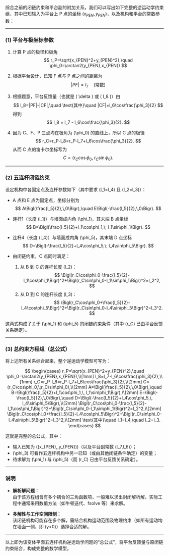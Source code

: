 综合之前的闭链约束和平台副的附加关系，我们可以写出如下完整的逆运动学约束组，其中已知输入为平台上 P 点的坐标 $(x_{PEN},\,y_{PEN})$，以及机构和平台的常数参数：

---

### **(1) 平台与极坐标参数**

1. 计算 P 点的极径和极角  
$$
   r_P=\sqrt{x_{PEN}^2+y_{PEN}^2},\quad \phi_0=\arctan2(y_{PEN},x_{PEN})
$$

2. 根据平台设计，已知 F 点与 P 点之间的距离为  
$$
   |PF|=l_7 \quad (\text{常数})
$$
   
3. 根据题意，平台反馈量（也就是 \( \delta \) 或 \( l_8 \)）由  
$$
   l_8=|PF|-|CF|,\quad \text{其中}\quad |CF|=l_6\cos\frac{\phi_3}{2}
$$
   得到  
$$
   l_8 = l_7 - l_6\cos\frac{\phi_3}{2}.
$$

4. 因为 C、F、P 三点均在极角为 \(\phi_0\) 的直线上，所以 C 点的极径  
$$
   r_C=r_P-l_8=r_P-l_7+l_6\cos\frac{\phi_3}{2}.
$$
   从而 C 点的笛卡尔坐标写为  
$$
   C=(r_C\cos\phi_0,\;r_C\sin\phi_0).
$$

---

### **(2) 五连杆闭链约束**

设定机构中各固定点及连杆参数如下（其中要求 \(l_1=l_4\) 且 \(l_2=l_3\)）：

- A 点和 E 点为固定点，坐标分别为  
$$
  A\Bigl(\frac{l_5}{2},\,0\Bigr),\quad E\Bigl(-\frac{l_5}{2},\,0\Bigr).
$$

- 连杆1（长度 \(l_1\)）与墙面成内角 \(\phi_1\)，其末端 B 点坐标  
$$
  B=\Bigl(\frac{l_5}{2}+l_1\cos\phi_1,\; l_1\sin\phi_1\Bigr).
$$

- 连杆4（长度 \(l_4\)）与墙面成内角 \(\phi_5\)，其末端 D 点坐标  
$$
  D=\Bigl(-\frac{l_5}{2}+l_4\cos\phi_5,\; l_4\sin\phi_5\Bigr).
$$

- 由闭链约束，C 点同时满足：
  1. 从 B 到 C 的连杆长度 \(l_2\)：
  $$
     \Bigl(r_C\cos\phi_0-\frac{l_5}{2}-l_1\cos\phi_1\Bigr)^2+\Bigl(r_C\sin\phi_0-l_1\sin\phi_1\Bigr)^2=l_2^2,
  $$
  2. 从 D 到 C 的连杆长度 \(l_3\)：
  $$
     \Bigl(r_C\cos\phi_0+\frac{l_5}{2}-l_4\cos\phi_5\Bigr)^2+\Bigl(r_C\sin\phi_0-l_4\sin\phi_5\Bigr)^2=l_3^2.
  $$

这两式构成了关于 \(\phi_1\) 和 \(\phi_5\) 的闭链约束条件（其中 \(r_C\) 已由平台反馈关系确定）。

---

### **(3) 总约束方程组（总公式）**

将上述所有关系综合起来，整个逆运动学模型可写为：

$$
\begin{cases}
r_P=\sqrt{x_{PEN}^2+y_{PEN}^2},\quad \phi_0=\arctan2(y_{PEN},x_{PEN}),\\[1mm]
l_8=l_7-l_6\cos\frac{\phi_3}{2},\\[1mm]
r_C=r_P-l_8=r_P-l_7+l_6\cos\frac{\phi_3}{2},\\[2mm]
C=(r_C\cos\phi_0,\;r_C\sin\phi_0),\\[2mm]
A=\Bigl(\frac{l_5}{2},\,0\Bigr),\quad B=\Bigl(\frac{l_5}{2}+l_1\cos\phi_1,\, l_1\sin\phi_1\Bigr),\\[2mm]
E=\Bigl(-\frac{l_5}{2},\,0\Bigr),\quad D=\Bigl(-\frac{l_5}{2}+l_4\cos\phi_5,\, l_4\sin\phi_5\Bigr),\\[2mm]
\Bigl(r_C\cos\phi_0-\frac{l_5}{2}-l_1\cos\phi_1\Bigr)^2+\Bigl(r_C\sin\phi_0-l_1\sin\phi_1\Bigr)^2=l_2^2,\\[2mm]
\Bigl(r_C\cos\phi_0+\frac{l_5}{2}-l_4\cos\phi_5\Bigr)^2+\Bigl(r_C\sin\phi_0-l_4\sin\phi_5\Bigr)^2=l_3^2,\\[2mm]
\text{其中}\quad l_1=l_4,\quad l_2=l_3.
\end{cases}
$$

这就是完整的总公式，其中：
- 输入已知为 \((x_{PEN},\,y_{PEN})\)（以及平台副常数 \(l_7,l_6\)）；
- \(\phi_3\) 可看作五连杆机构中另一已知（或由其他闭链条件确定）的变量；
- 待求解为 \(\phi_1\) 与 \(\phi_5\)（而 \(r_C\) 已由平台反馈关系确定）。

---

### **说明**

- **解析解问题：**  
  由于该方程组含有多个耦合的三角函数项，一般难以求出封闭解析解，实际工程中通常采用数值方法（如牛顿迭代、fsolve 等）来求解。

- **多解性与工作空间限制：**  
  该闭链机构可能存在多个解，需结合机构运动范围及物理约束（如所有运动均在墙面一侧，即 \(y>0\)）选择合适的解。

---

以上即为该变体平面五连杆机构逆运动学问题的“总公式”，将平台反馈量与原闭链约束结合，构成完整的数学模型。